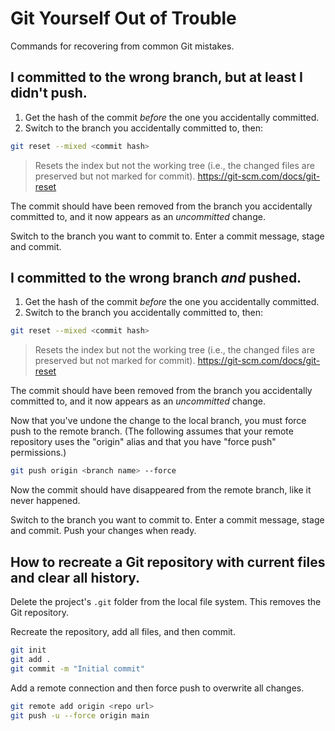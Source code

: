 # Git Yourself Out of Trouble

Commands for recovering from common Git mistakes.

## I committed to the wrong branch, but at least I didn't push.

1. Get the hash of the commit *before* the one you accidentally committed.
2. Switch to the branch you accidentally committed to, then:

```bash
git reset --mixed <commit hash>
```

> Resets the index but not the working tree (i.e., the changed files are preserved but not marked for commit). https://git-scm.com/docs/git-reset 

The commit should have been removed from the branch you accidentally committed to, and it now appears as an *uncommitted* change.

Switch to the branch you want to commit to. Enter a commit message, stage and commit.

## I committed to the wrong branch *and* pushed.

1. Get the hash of the commit *before* the one you accidentally committed.
2. Switch to the branch you accidentally committed to, then:

```bash
git reset --mixed <commit hash>
```

> Resets the index but not the working tree (i.e., the changed files are preserved but not marked for commit). https://git-scm.com/docs/git-reset 

The commit should have been removed from the branch you accidentally committed to, and it now appears as an *uncommitted* change.

Now that you've undone the change to the local branch, you must force push to the remote branch. (The following assumes that your remote repository uses the "origin" alias and that you have "force push" permissions.)

```bash
git push origin <branch name> --force
```

Now the commit should have disappeared from the remote branch, like it never happened.

Switch to the branch you want to commit to. Enter a commit message, stage and commit. Push your changes when ready.

## How to recreate a Git repository with current files and clear all history.

Delete the project's `.git` folder from the local file system. This removes the Git repository.

Recreate the repository, add all files, and then commit.

```bash
git init
git add .
git commit -m "Initial commit"

```

Add a remote connection and then force push to overwrite all changes.

```bash
git remote add origin <repo url>
git push -u --force origin main
```

